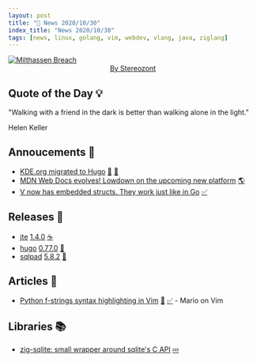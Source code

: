 ```yaml
---
layout: post
title: "📜 News 2020/10/30"
index_title: "News 2020/10/30"
tags: [news, linux, golang, vim, webdev, vlang, java, ziglang]
---
```


<a href="https://www.reddit.com/r/Art/comments/jkuuiq/milthassen_breach_me_digital_2020">
  <img src="https://user-images.githubusercontent.com/430272/97769916-7ff1a600-1b0d-11eb-8c16-aebc3a007006.jpg"
     alt="Milthassen Breach"
     class="image">
</a>

<div style="text-align:center">
   <a href="https://www.instagram.com/stereozont">By Stereozont</a>
</div>

## Quote of the Day 💡

"Walking with a friend in the dark is better than walking alone in the light."

Helen Keller

## Annoucements 🥁

- [KDE.org migrated to Hugo](https://carlschwan.eu/2020/10/30/kde-org-hugo.html) [🐧](https://www.linux.org "#linux") [🌰](https://golang.org "#golang")
- [MDN Web Docs evolves! Lowdown on the upcoming new platform](https://hacks.mozilla.org/2020/10/mdn-web-docs-evolves-lowdown-on-the-upcoming-new-platform) [🌎]("#webdev")
- [V now has embedded structs. They work just like in Go](https://twitter.com/v_language/status/1322226111145775106) [✅](https://vlang.io "#vlang")

## Releases 🥳

- [jte](https://jte.gg) [1.4.0](https://github.com/casid/jte/releases/tag/1.4.0) [☕️](https://www.java.com "#java")
- [hugo](https://gohugo.io) [0.77.0](https://github.com/gohugoio/hugo/releases/tag/v0.77.0) [🌰](https://golang.org "#golang")
- [sqlpad](https://github.com/sqlpad/sqlpad) [5.8.2](https://github.com/sqlpad/sqlpad/releases/tag/v5.8.2) [🎲](https://en.wikipedia.org/wiki/SQL "#sql")

## Articles 📜

- [Python f-strings syntax highlighting in Vim](https://phelipetls.github.io/posts/f-strings-syntax-highlighting-in-vim) [🐍](https://www.python.org "#python") [✅](https://www.vim.org "#vim") - Mario on Vim

## Libraries 📚

- [zig-sqlite: small wrapper around sqlite's C API](https://www.reddit.com/r/Zig/comments/jkleeu/zigsqlite_small_wrapper_around_sqlites_c_api) [💤](https://ziglang.org "#ziglang")

